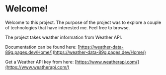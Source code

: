 # Welcome!
Welcome to this project. The purpose of the project was to explore a couple of technologies that have interested me. Feel free to browse.

The project takes weather information from Weather API.

Documentation can be found here: [https://weather-data-89g.pages.dev/Home/](https://weather-data-89g.pages.dev/Home/)

Get a Weather API key from here: [https://www.weatherapi.com/](https://www.weatherapi.com/)

